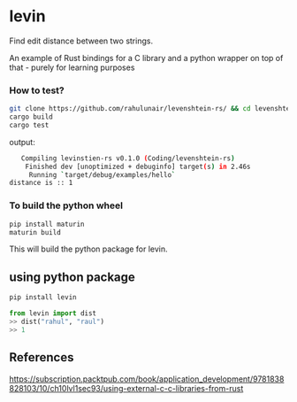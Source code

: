# levin

Find edit distance between two strings.


An example of Rust bindings for a C library and a python wrapper on top of that - purely for learning purposes


### How to test?

```bash
git clone https://github.com/rahulunair/levenshtein-rs/ && cd levenshtein-rs
cargo build
cargo test
```

output:
```bash
   Compiling levinstien-rs v0.1.0 (Coding/levenshtein-rs)
    Finished dev [unoptimized + debuginfo] target(s) in 2.46s
     Running `target/debug/examples/hello`
distance is :: 1
```

### To build the python wheel

```bash
pip install maturin
maturin build
```

This will build the python package for levin.


## using python package

```bash
pip install levin
```

```python
from levin import dist
>> dist("rahul", "raul")
>> 1
```
## References
https://subscription.packtpub.com/book/application_development/9781838828103/10/ch10lvl1sec93/using-external-c-c-libraries-from-rust
 
